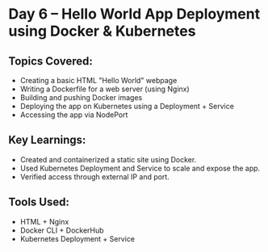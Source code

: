 # Day 6 – Hello World App Deployment using Docker & Kubernetes

## Topics Covered:
- Creating a basic HTML "Hello World" webpage
- Writing a Dockerfile for a web server (using Nginx)
- Building and pushing Docker images
- Deploying the app on Kubernetes using a Deployment + Service
- Accessing the app via NodePort

## Key Learnings:
- Created and containerized a static site using Docker.
- Used Kubernetes Deployment and Service to scale and expose the app.
- Verified access through external IP and port.

## Tools Used:
- HTML + Nginx
- Docker CLI + DockerHub
- Kubernetes Deployment + Service